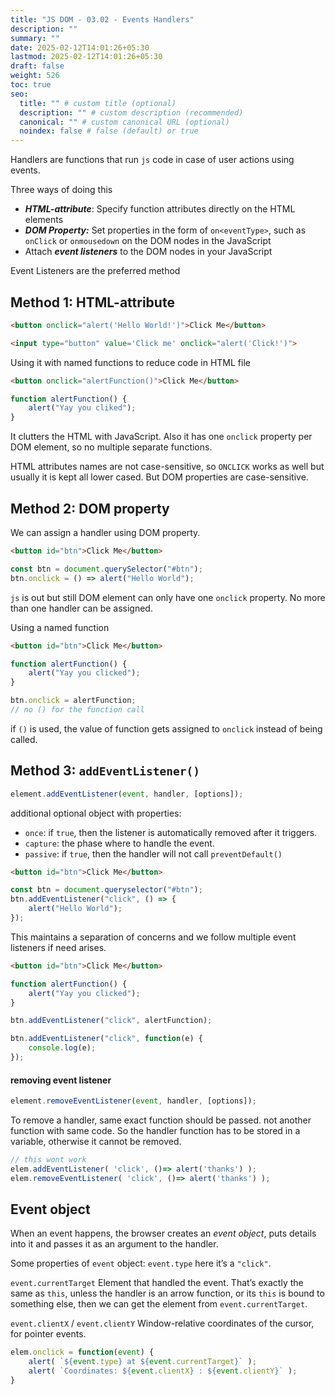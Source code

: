 ```yaml
---
title: "JS DOM - 03.02 - Events Handlers"
description: ""
summary: ""
date: 2025-02-12T14:01:26+05:30
lastmod: 2025-02-12T14:01:26+05:30
draft: false
weight: 526
toc: true
seo:
  title: "" # custom title (optional)
  description: "" # custom description (recommended)
  canonical: "" # custom canonical URL (optional)
  noindex: false # false (default) or true
---
```



Handlers are functions that run `js` code in case of user actions using events.

Three ways of doing this
* ***HTML-attribute***: Specify function attributes directly on the HTML elements
* ***DOM Property:*** Set properties in the form of `on<eventType>`, such as `onClick` or `onmousedown` on the DOM nodes in the JavaScript
* Attach ***event listeners*** to the DOM nodes in your JavaScript

Event Listeners are the preferred method


## Method 1: HTML-attribute

```html
<button onclick="alert('Hello World!')">Click Me</button>

<input type="button" value='Click me' onclick="alert('Click!')">
```

Using it with named functions to reduce code in HTML file
```html
<button onclick="alertFunction()">Click Me</button>
```
```js
function alertFunction() {
	alert("Yay you cliked");
}
```

It clutters the HTML with JavaScript. Also it has one `onclick` property per DOM element, so no multiple separate functions.

HTML attributes names are not case-sensitive, so `ONCLICK` works as well but usually it is kept all lower cased.
But DOM properties are case-sensitive.


## Method 2: DOM property

We can assign a handler using DOM property.
```html
<button id="btn">Click Me</button>
```
```js
const btn = document.querySelector("#btn");
btn.onclick = () => alert("Hello World");
```
`js` is out but still DOM element can only have one `onclick` property. No more than one handler can be assigned.

Using a named function
```html
<button id="btn">Click Me</button>
```
```js
function alertFunction() {
	alert("Yay you clicked");
}

btn.onclick = alertFunction;
// no () for the function call
```
if `()` is used, the value of function gets assigned to `onclick` instead of being called.


## Method 3: `addEventListener()`

```js
element.addEventListener(event, handler, [options]);
```

additional optional object with properties:
- `once`: if `true`, then the listener is automatically removed after it triggers.
- `capture`: the phase where to handle the event.
- `passive`: if `true`, then the handler will not call `preventDefault()`

```html
<button id="btn">Click Me</button>
```
```js
const btn = document.queryselector("#btn");
btn.addEventListener("click", () => {
	alert("Hello World");
});
```
This maintains a separation of concerns and we follow multiple event listeners if need arises.

```html
<button id="btn">Click Me</button>
```
```js
function alertFunction() {
	alert("Yay you clicked");
}

btn.addEventListener("click", alertFunction);

btn.addEventListener("click", function(e) {
	console.log(e);
});
```

#### removing event listener
```js
element.removeEventListener(event, handler, [options]);
```
To remove a handler, same exact function should be passed. not another function with same code.
So the handler function has to be stored in a variable, otherwise it cannot be removed.
```js
// this wont work
elem.addEventListener( 'click', ()=> alert('thanks') );
elem.removeEventListener( 'click', ()=> alert('thanks') );
```




## Event object

When an event happens, the browser creates an _event object_, puts details into it and passes it as an argument to the handler.

Some properties of `event` object:
`event.type` here it’s a `"click"`.

`event.currentTarget`
Element that handled the event. That’s exactly the same as `this`, unless the handler is an arrow function, or its `this` is bound to something else, then we can get the element from `event.currentTarget`.

`event.clientX` / `event.clientY`
Window-relative coordinates of the cursor, for pointer events.

```js
elem.onclick = function(event) {
	alert( `${event.type} at ${event.currentTarget}` );
	alert( `Coordinates: ${event.clientX} : ${event.clientY}` );
}
```
